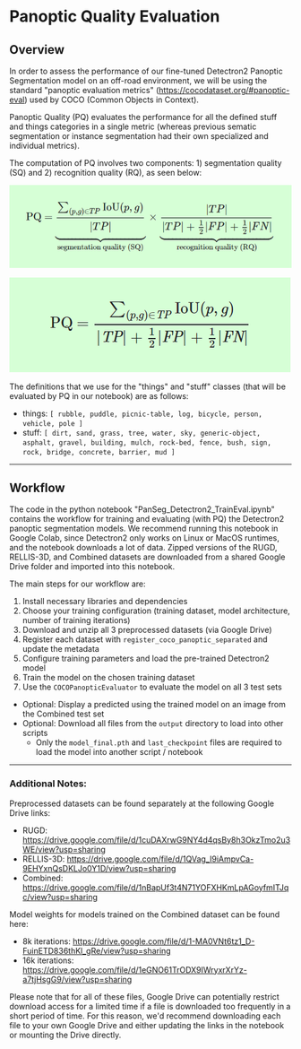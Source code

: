 # Panoptic Quality Evaluation

## Overview

In order to assess the performance of our fine-tuned Detectron2 Panoptic Segmentation model on an off-road environment, we will be using the standard "panoptic evaluation metrics" (https://cocodataset.org/#panoptic-eval) used by COCO (Common Objects in Context).

Panoptic Quality (PQ) evaluates the performance for all the defined stuff and things categories in a single metric (whereas previous sematic segmentation or instance segmentation had their own specialized and individual metrics). 

The computation of PQ involves two components: 1) segmentation quality (SQ) and 2) recognition quality (RQ), as seen below:

![PQ1](images/PQ1.png)

![PQ2](images/PQ2.png)

The definitions that we use for the "things" and "stuff" classes (that will be evaluated by PQ in our notebook) are as follows:
- things: `[ rubble, puddle, picnic-table, log, bicycle, person, vehicle, pole ]`
- stuff: `[ dirt, sand, grass, tree, water, sky, generic-object, asphalt, gravel, building, mulch, rock-bed, fence, bush, sign, rock, bridge, concrete, barrier, mud ]`

---
## Workflow

The code in the python notebook "PanSeg_Detectron2_TrainEval.ipynb" contains the workflow for training and evaluating (with PQ) the Detectron2 panoptic segmentation models. We recommend running this notebook in Google Colab, since Detectron2 only works on Linux or MacOS runtimes, and the notebook downloads a lot of data. Zipped versions of the RUGD, RELLIS-3D, and Combined datasets are downloaded from a shared Google Drive folder and imported into this notebook.

The main steps for our workflow are:
1. Install necessary libraries and dependencies
2. Choose your training configuration (training dataset, model architecture, number of training iterations)
3. Download and unzip all 3 preprocessed datasets (via Google Drive)
4. Register each dataset with `register_coco_panoptic_separated` and update the metadata
5. Configure training parameters and load the pre-trained Detectron2 model
6. Train the model on the chosen training dataset
7. Use the `COCOPanopticEvaluator` to evaluate the model on all 3 test sets
* Optional: Display a predicted using the trained model on an image from the Combined test set
* Optional: Download all files from the `output` directory to load into other scripts
    * Only the `model_final.pth` and `last_checkpoint` files are required to load the model into another script / notebook

---
### Additional Notes:

Preprocessed datasets can be found separately at the following Google Drive links:
* RUGD: https://drive.google.com/file/d/1cuDAXrwG9NY4d4qsBy8h3OkzTmo2u3WE/view?usp=sharing
* RELLIS-3D: https://drive.google.com/file/d/1QVag_I9iAmpvCa-9EHYxnQsDKLJo0Y1D/view?usp=sharing
* Combined: https://drive.google.com/file/d/1nBapUf3t4N71YOFXHKmLpAGoyfmITJqc/view?usp=sharing

Model weights for models trained on the Combined dataset can be found here:
* 8k iterations: https://drive.google.com/file/d/1-MA0VNt6tz1_D-FuinETD836thKl_gRe/view?usp=sharing
* 16k iterations: https://drive.google.com/file/d/1eGNO61TrODX9IWryxrXrYz-a7tjHsgG9/view?usp=sharing

Please note that for all of these files, Google Drive can potentially restrict download access for a limited time if a file is downloaded too frequently in a short period of time. For this reason, we'd recommend downloading each file to your own Google Drive and either updating the links in the notebook or mounting the Drive directly.
